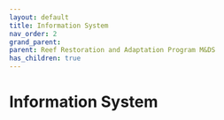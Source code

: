 ```yaml
---
layout: default
title: Information System
nav_order: 2
grand_parent:
parent: Reef Restoration and Adaptation Program M&DS 
has_children: true
---
```


# Information System